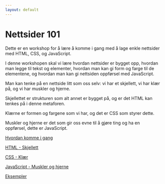 ```yaml
---
layout: default
---
```


# Nettsider 101

Dette er en workshop for å lære å komme i gang med å lage enkle nettsider med HTML, CSS, og JavaScript.

I denne workshopen skal vi lære hvordan nettsider er bygget opp, hvordan man legge til tekst og elementer, hvordan man kan gi form og farge til de elementene, og hvordan man kan gi nettsiden oppførsel med JavaScript.

Man kan tenke på en nettside litt som oss selv: vi har et skjellett, vi har klær på, og vi har muskler og hjerne.

Skjellettet er strukturen som alt annet er bygget på, og er det HTML kan tenkes på i denne metaforen.

Klærne er formen og fargene som vi har, og det er CSS som styrer dette.

Muskler og hjerne er det som gir oss evne til å gjøre ting og ha en oppførsel, dette er JavaScript. 

[Hvordan komme i gang](/intro)

[HTML - Skjellett](/html)

[CSS - Klær](/css)

[JavaScript - Muskler og hjerne](/javascript)

[Eksempler](/eksempler)